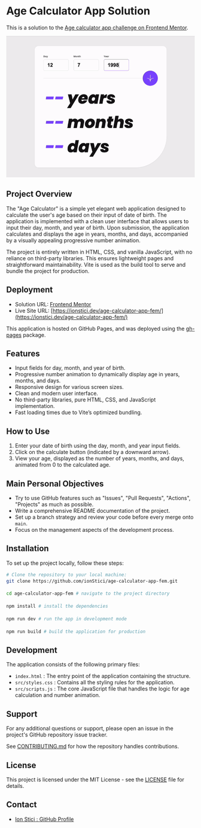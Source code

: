 # Age Calculator App Solution

This is a solution to the [Age calculator app challenge on Frontend Mentor](https://www.frontendmentor.io/challenges/age-calculator-app-dF9DFFpj-Q).

![](./age-calculator.gif)

## Project Overview

The "Age Calculator" is a simple yet elegant web application designed to calculate the user's age based on their input of date of birth. The application is implemented with a clean user interface that allows users to input their day, month, and year of birth. Upon submission, the application calculates and displays the age in years, months, and days, accompanied by a visually appealing progressive number animation.

The project is entirely written in HTML, CSS, and vanilla JavaScript, with no reliance on third-party libraries. This ensures lightweight pages and straightforward maintainability. Vite is used as the build tool to serve and bundle the project for production.

## Deployment

- Solution URL: [Frontend Mentor](https://www.frontendmentor.io/solutions/age-calculator-app-O96DuKwvEm)
- Live Site URL: [https://ionstici.dev/age-calculator-app-fem/](https://ionstici.dev/age-calculator-app-fem/)

This application is hosted on GitHub Pages, and was deployed using the [gh-pages](https://www.npmjs.com/package/gh-pages) package.

## Features

- Input fields for day, month, and year of birth.
- Progressive number animation to dynamically display age in years, months, and days.
- Responsive design for various screen sizes.
- Clean and modern user interface.
- No third-party libraries, pure HTML, CSS, and JavaScript implementation.
- Fast loading times due to Vite’s optimized bundling.

## How to Use

1. Enter your date of birth using the day, month, and year input fields.
2. Click on the calculate button (indicated by a downward arrow).
3. View your age, displayed as the number of years, months, and days, animated from 0 to the calculated age.

## Main Personal Objectives

- Try to use GitHub features such as "Issues", "Pull Requests", "Actions", "Projects" as much as possible.
- Write a comprehensive README documentation of the project.
- Set up a branch strategy and review your code before every merge onto `main`.
- Focus on the management aspects of the development process.

## Installation

To set up the project locally, follow these steps:

```bash
# Clone the repository to your local machine:
git clone https://github.com/ionStici/age-calculator-app-fem.git

cd age-calculator-app-fem # navigate to the project directory

npm install # install the dependencies

npm run dev # run the app in development mode

npm run build # build the application for production
```

## Development

The application consists of the following primary files:

- `index.html` : The entry point of the application containing the structure.
- `src/styles.css` : Contains all the styling rules for the application.
- `src/scripts.js` : The core JavaScript file that handles the logic for age calculation and number animation.

## Support

For any additional questions or support, please open an issue in the project's GitHub repository issue tracker.

See [CONTRIBUTING.md](./CONTRIBUTING.md) for how the repository handles contributions.

## License

This project is licensed under the MIT License - see the [LICENSE](LICENSE) file for details.

## Contact

- [Ion Stici : GitHub Profile](https://github.com/ionStici)

<!--

## Styles

### Primary Colors

- Purple: hsl(259, 100%, 65%)
- Light red: hsl(0, 100%, 67%)

### Neutral Colors

- White: hsl(0, 0%, 100%)
- Off white: hsl(0, 0%, 94%)
- Light grey: hsl(0, 0%, 86%)
- Smokey grey: hsl(0, 1%, 44%)
- Off black: hsl(0, 0%, 8%)

## Typography and Font

- Font size (inputs): 32px
- Family: [Poppins](https://fonts.google.com/specimen/Poppins)
- Weights: 400i, 700, 800i

-->
